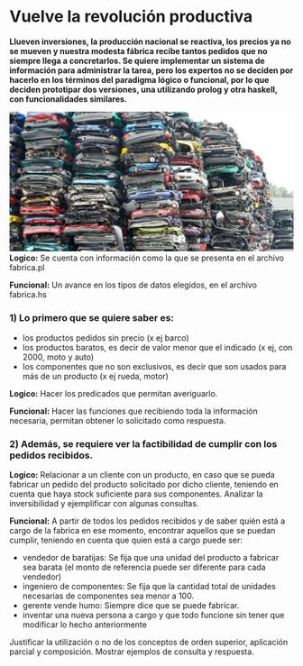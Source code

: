 # Vuelve la revolución productiva

**Llueven inversiones, la producción nacional se reactiva, los precios ya no se mueven y nuestra modesta fábrica recibe tantos pedidos que no siempre llega a concretarlos.
Se quiere implementar un sistema de información para administrar la tarea, pero los expertos no se deciden por hacerlo en los términos del paradigma lógico o funcional, por lo que deciden prototipar dos versiones, una utilizando prolog y otra haskell, con funcionalidades similares.**

![](autos.jpg)
**Logico:** Se cuenta con información como la que se presenta en el archivo fabrica.pl

**Funcional:** Un avance en los tipos de datos elegidos, en el archivo fabrica.hs

### 1) Lo primero que se quiere saber es:
- los productos pedidos sin precio (x ej barco)
- los productos baratos, es decir de valor menor que el indicado (x ej, con 2000, moto y auto)
- los componentes que no son exclusivos, es decir que son usados para más de un producto (x ej rueda, motor)

**Logico:** Hacer los predicados que permitan averiguarlo.

**Funcional:** Hacer las funciones que recibiendo toda la información necesaria, permitan obtener lo solicitado como respuesta.

### 2) Además, se requiere ver la factibilidad de cumplir con los pedidos recibidos.
**Logico:** Relacionar a un cliente con un producto, en caso que se pueda fabricar un pedido del producto solicitado por dicho cliente, teniendo en cuenta que haya stock suficiente para sus componentes. Analizar la inversibilidad y ejemplificar con algunas consultas.

**Funcional:** A partir de todos los pedidos recibidos y de saber quién está a cargo de la fabrica en ese momento, encontrar aquellos que se puedan cumplir, teniendo en cuenta que quien está a cargo puede ser:

- vendedor de baratijas: Se fija que una unidad del producto a fabricar sea barata (el monto de referencia puede ser diferente para cada vendedor) 
- ingeniero de componentes: Se fija que la cantidad total de unidades necesarias de componentes sea menor a 100. 
- gerente vende humo: Siempre dice que se puede fabricar.
- inventar una nueva persona a cargo y que todo funcione sin tener que modificar lo hecho anteriormente

Justificar la utilización o no de los conceptos de orden superior, aplicación parcial y composición. Mostrar ejemplos de consulta y respuesta.
